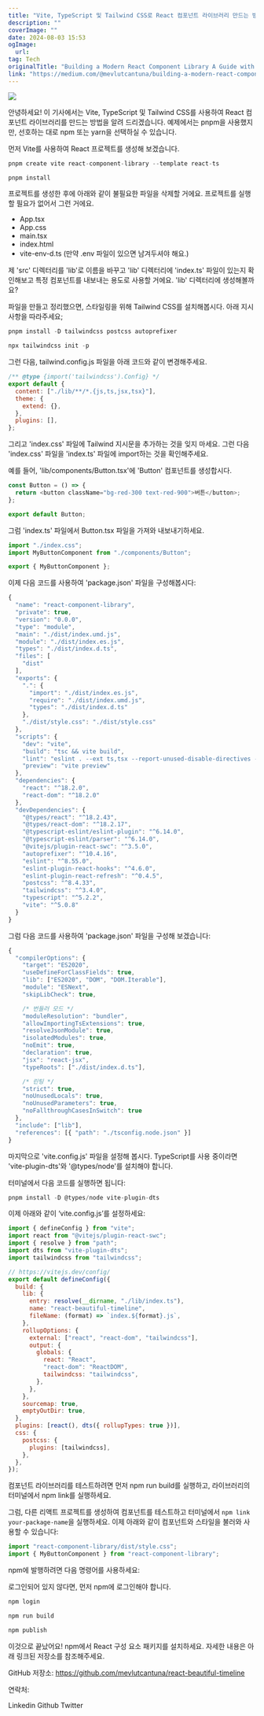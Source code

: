 ```yaml
---
title: "Vite, TypeScript 및 Tailwind CSS로 React 컴포넌트 라이브러리 만드는 방법"
description: ""
coverImage: ""
date: 2024-08-03 15:53
ogImage: 
  url: 
tag: Tech
originalTitle: "Building a Modern React Component Library A Guide with Vite, TypeScript, and Tailwind CSS"
link: "https://medium.com/@mevlutcantuna/building-a-modern-react-component-library-a-guide-with-vite-typescript-and-tailwind-css-862558516b8d"
---
```




<img src="/assets/img/BuildingaModernReactComponentLibraryAGuidewithViteTypeScriptandTailwindCSS_0.png" />

안녕하세요! 이 기사에서는 Vite, TypeScript 및 Tailwind CSS를 사용하여 React 컴포넌트 라이브러리를 만드는 방법을 알려 드리겠습니다. 예제에서는 pnpm을 사용했지만, 선호하는 대로 npm 또는 yarn을 선택하실 수 있습니다.

먼저 Vite를 사용하여 React 프로젝트를 생성해 보겠습니다.

```js
pnpm create vite react-component-library --template react-ts
```

<div class="content-ad"></div>

```js
pnpm install
```

프로젝트를 생성한 후에 아래와 같이 불필요한 파일을 삭제할 거에요. 프로젝트를 실행할 필요가 없어서 그런 거에요.

- App.tsx
- App.css
- main.tsx
- index.html
- vite-env-d.ts (만약 .env 파일이 있으면 남겨두셔야 해요.)

제 'src' 디렉터리를 'lib'로 이름을 바꾸고 'lib' 디렉터리에 'index.ts' 파일이 있는지 확인해보고 특정 컴포넌트를 내보내는 용도로 사용할 거에요. 'lib' 디렉터리에 생성해볼까요?

<div class="content-ad"></div>

파일을 만들고 정리했으면, 스타일링을 위해 Tailwind CSS를 설치해봅시다. 아래 지시사항을 따라주세요;

```js
pnpm install -D tailwindcss postcss autoprefixer
```

```js
npx tailwindcss init -p
```

그런 다음, tailwind.config.js 파일을 아래 코드와 같이 변경해주세요.

<div class="content-ad"></div>

```js
/** @type {import('tailwindcss').Config} */
export default {
  content: ["./lib/**/*.{js,ts,jsx,tsx}"],
  theme: {
    extend: {},
  },
  plugins: [],
};
```

그리고 'index.css' 파일에 Tailwind 지시문을 추가하는 것을 잊지 마세요. 그런 다음 'index.css' 파일을 'index.ts' 파일에 import하는 것을 확인해주세요.

예를 들어, 'lib/components/Button.tsx'에 'Button' 컴포넌트를 생성합시다.

```js
const Button = () => {
  return <button className="bg-red-300 text-red-900">버튼</button>;
};

export default Button;
```

<div class="content-ad"></div>

그럼 'index.ts' 파일에서 Button.tsx 파일을 가져와 내보내기하세요.

```js
import "./index.css";
import MyButtonComponent from "./components/Button";

export { MyButtonComponent };
```

이제 다음 코드를 사용하여 'package.json' 파일을 구성해봅시다:

```js
{
  "name": "react-component-library",
  "private": true,
  "version": "0.0.0",
  "type": "module",
  "main": "./dist/index.umd.js",
  "module": "./dist/index.es.js",
  "types": "./dist/index.d.ts",
  "files": [
    "dist"
  ],
  "exports": {
    ".": {
      "import": "./dist/index.es.js",
      "require": "./dist/index.umd.js",
      "types": "./dist/index.d.ts"
    },
    "./dist/style.css": "./dist/style.css"
  },
  "scripts": {
    "dev": "vite",
    "build": "tsc && vite build",
    "lint": "eslint . --ext ts,tsx --report-unused-disable-directives --max-warnings 0",
    "preview": "vite preview"
  },
  "dependencies": {
    "react": "^18.2.0",
    "react-dom": "^18.2.0"
  },
  "devDependencies": {
    "@types/react": "^18.2.43",
    "@types/react-dom": "^18.2.17",
    "@typescript-eslint/eslint-plugin": "^6.14.0",
    "@typescript-eslint/parser": "^6.14.0",
    "@vitejs/plugin-react-swc": "^3.5.0",
    "autoprefixer": "^10.4.16",
    "eslint": "^8.55.0",
    "eslint-plugin-react-hooks": "^4.6.0",
    "eslint-plugin-react-refresh": "^0.4.5",
    "postcss": "^8.4.33",
    "tailwindcss": "^3.4.0",
    "typescript": "^5.2.2",
    "vite": "^5.0.8"
  }
}
```

<div class="content-ad"></div>

그럼 다음 코드를 사용하여 'package.json' 파일을 구성해 보겠습니다:

```js
{
  "compilerOptions": {
    "target": "ES2020",
    "useDefineForClassFields": true,
    "lib": ["ES2020", "DOM", "DOM.Iterable"],
    "module": "ESNext",
    "skipLibCheck": true,

    /* 번들러 모드 */
    "moduleResolution": "bundler",
    "allowImportingTsExtensions": true,
    "resolveJsonModule": true,
    "isolatedModules": true,
    "noEmit": true,
    "declaration": true,
    "jsx": "react-jsx",
    "typeRoots": ["./dist/index.d.ts"],

    /* 린팅 */
    "strict": true,
    "noUnusedLocals": true,
    "noUnusedParameters": true,
    "noFallthroughCasesInSwitch": true
  },
  "include": ["lib"],
  "references": [{ "path": "./tsconfig.node.json" }]
}
```

마지막으로 'vite.config.js' 파일을 설정해 봅시다. TypeScript를 사용 중이라면 'vite-plugin-dts'와 '@types/node'를 설치해야 합니다.

터미널에서 다음 코드를 실행하면 됩니다:

<div class="content-ad"></div>

```js
pnpm install -D @types/node vite-plugin-dts
```

이제 아래와 같이 ‘vite.config.js’를 설정하세요:

```js
import { defineConfig } from "vite";
import react from "@vitejs/plugin-react-swc";
import { resolve } from "path";
import dts from "vite-plugin-dts";
import tailwindcss from "tailwindcss";

// https://vitejs.dev/config/
export default defineConfig({
  build: {
    lib: {
      entry: resolve(__dirname, "./lib/index.ts"),
      name: "react-beautiful-timeline",
      fileName: (format) => `index.${format}.js`,
    },
    rollupOptions: {
      external: ["react", "react-dom", "tailwindcss"],
      output: {
        globals: {
          react: "React",
          "react-dom": "ReactDOM",
          tailwindcss: "tailwindcss",
        },
      },
    },
    sourcemap: true,
    emptyOutDir: true,
  },
  plugins: [react(), dts({ rollupTypes: true })],
  css: {
    postcss: {
      plugins: [tailwindcss],
    },
  },
});
```

컴포넌트 라이브러리를 테스트하려면 먼저 npm run build를 실행하고, 라이브러리의 터미널에서 npm link를 실행하세요.

<div class="content-ad"></div>

그럼, 다른 리액트 프로젝트를 생성하여 컴포넌트를 테스트하고 터미널에서 `npm link your-package-name`을 실행하세요. 이제 아래와 같이 컴포넌트와 스타일을 불러와 사용할 수 있습니다:

```js
import "react-component-library/dist/style.css";
import { MyButtonComponent } from "react-component-library";
```

npm에 발행하려면 다음 명령어를 사용하세요:

로그인되어 있지 않다면, 먼저 npm에 로그인해야 합니다.

<div class="content-ad"></div>

```js
npm login
```

```js
npm run build
```

```js
npm publish
```

이것으로 끝났어요! npm에서 React 구성 요소 패키지를 설치하세요. 자세한 내용은 아래 링크된 저장소를 참조해주세요.

<div class="content-ad"></div>

GitHub 저장소: https://github.com/mevlutcantuna/react-beautiful-timeline

연락처:

Linkedin Github Twitter
